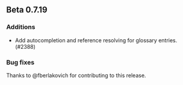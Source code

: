 ## Beta 0.7.19

### Additions
* Add autocompletion and reference resolving for glossary entries. (#2388)

### Bug fixes


Thanks to @fberlakovich for contributing to this release.